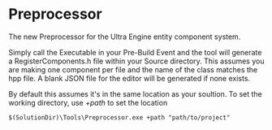 # Preprocessor
The new Preprocessor for the Ultra Engine entity component system. 

Simply call the Executable in your Pre-Build Event and the tool will generate a RegisterComponents.h file within your Source directory. This assumes you are making one component per file and the name of the class matches the hpp file. A blank JSON file for the editor will be generated if none exists. 

By default this assumes it's in the same location as your soultion. To set the working directory, use *+path* to set the location
```
$(SolutionDir)\Tools\Preprocessor.exe +path "path/to/project"
```
